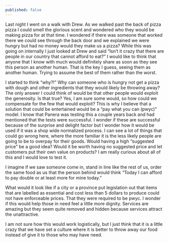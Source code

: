 ```yaml
---
published: false
---
```

Last night I went on a walk with Drew. As we walked past the back of pizza pizza I could smell the glorious scent and wondered who they would be making pizza for at that time. I wondered if there was someone that worked there we could see through the back door and we explained we were hungry but had no money would they make us a pizza? While this was going on internally I just looked at Drew and said “Isn’t it crazy that there are people in our country that cannot afford to eat?” I would like to think that anyone that I know with much would definitely share as soon as they see this person as another human. That is the key I guess, seeing them as another human. Trying to assume the best of them rather than the worst.

I started to think “why?!” Why can someone who is hungry not get a pizza with dough and other ingredients that they would likely be throwing away? The only answer I could think of would be that other people would exploit the generosity. Is that true? Yes, I am sure some would, so how could we compensate for the few that would exploit? This is why I believe that a solution that could be entertained would be a “pay what you can (pwyc)" model. I know that Panera was testing this a couple years back and had mentioned that the tests were successful. I wonder if these are successful because of the surprise and delight factor but I wonder how it would be used if it was a shop wide normalized process. I can see a lot of things that could go wrong here, where the more familiar it is the less likely people are going to be to overpay for their goods. Would having a high “suggested price” be a good idea? Would it be worth having no suggested price and let customers put their own value on products? I am really curious about all of this and I would love to test it.

I imagine if we saw someone come in, stand in line like the rest of us, order the same food as us that the person behind would think “Today I can afford to pay double or at least more for mine today.”

What would it look like if a city or a province put legislation out that items that are labelled as essential and cost less than 5 dollars to produce could not have enforceable prices. That they were required to be pwyc. I wonder if this would help those in need feel a little more dignity. Services are amazing but they seem quite removed and hidden because services attract the unattractive.

I am not sure how this would work logistically, but I just think that it is a little crazy that we have set a culture where it is better to throw away our food instead of give it to those who may have need.
